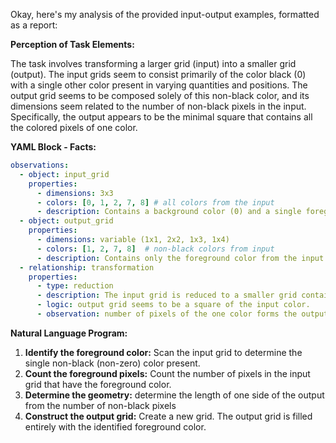 Okay, here's my analysis of the provided input-output examples, formatted as a report:

**Perception of Task Elements:**

The task involves transforming a larger grid (input) into a smaller grid (output). The input grids seem to consist primarily of the color black (0) with a single other color present in varying quantities and positions. The output grid seems to be composed solely of this non-black color, and its dimensions seem related to the number of non-black pixels in the input. Specifically, the output appears to be the minimal square that contains all the colored pixels of one color.

**YAML Block - Facts:**


```yaml
observations:
  - object: input_grid
    properties:
      - dimensions: 3x3
      - colors: [0, 1, 2, 7, 8] # all colors from the input
      - description: Contains a background color (0) and a single foreground color.
  - object: output_grid
    properties:
      - dimensions: variable (1x1, 2x2, 1x3, 1x4)
      - colors: [1, 2, 7, 8]  # non-black colors from input
      - description: Contains only the foreground color from the input grid. The color is repeated as a line.
  - relationship: transformation
    properties:
      - type: reduction
      - description: The input grid is reduced to a smaller grid containing only the foreground color.
      - logic: output grid seems to be a square of the input color.
      - observation: number of pixels of the one color forms the output

```


**Natural Language Program:**

1.  **Identify the foreground color:** Scan the input grid to determine the single non-black (non-zero) color present.
2.  **Count the foreground pixels:** Count the number of pixels in the input grid that have the foreground color.
3. **Determine the geometry:** determine the length of one side of the output from the number of non-black pixels
4.  **Construct the output grid:** Create a new grid. The output grid is filled entirely with the identified foreground color.

